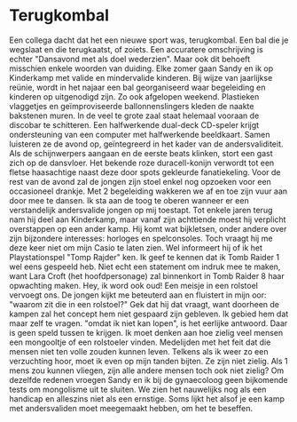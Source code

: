# Terugkombal

Een collega dacht dat het een nieuwe sport was, terugkombal. Een bal die je wegslaat en die terugkaatst, of zoiets. Een accuratere omschrijving is echter "Dansavond met als doel wederzien".
Maar ook dit behoeft misschien enkele woorden van duiding. Elke zomer gaan Sandy en ik op Kinderkamp met valide en mindervalide kinderen. Bij wijze van jaarlijkse reünie, wordt in het najaar een bal georganiseerd waar begeleiding en kinderen op uitgenodigd zijn. Zo ook afgelopen weekend.
Plastieken vlaggetjes en geïmproviseerde ballonnenslingers kleden de naakte bakstenen muren. In de veel te grote zaal staat helemaal vooraan de discobar te schitteren. Een halfwerkende dual-deck CD-speler krijgt ondersteuning van een computer met halfwerkende beeldkaart. Samen luisteren ze de avond op, geïntegreerd in het kader van de andersvaliditeit.
Als de schijnwerpers aangaan en de eerste beats klinken, stort een gast zich op de dansvloer. Het bekende roze duracell-konijn verwordt tot een fletse haasachtige naast deze door spots gekleurde fanatiekeling. Voor de rest van de avond zal de jongen zijn stoel enkel nog opzoeken voor een occasioneel drankje. Met 2 begeleiding wakkeren we af en toe zijn vuur aan door mee te dansen.
Ik sta aan de toog te oberen wanneer er een verstandelijk andersvalide jongen op mij toestapt. Tot enkele jaren terug nam hij deel aan Kinderkamp, maar vanaf zijn achttiende moest hij verplicht overstappen op een ander kamp. Hij komt wat bijkletsen, onder andere over zijn bijzondere interesses: horloges en spelconsoles. Toch vraagt hij me deze keer niet om mijn Casio te laten zien. Wel informeert hij of ik het Playstationspel "Tomp Rajder" ken. Ik geef te kennen dat ik Tomb Raider 1 wel eens gespeeld heb. Niet echt een statement om indruk mee te maken, want Lara Croft (het hoofdpersonage) zal binnenkort in Tomb Raider 8 haar opwachting maken. Hey, ik word ook oud!
Een meisje in een rolstoel vervoegt ons. De jongen kijkt me beteuterd aan en fluistert in mijn oor: "waarom zit die in een rolstoel?" Gek dat hij dat vraagt, want doorheen de kampen zal het concept hem niet gespaard zijn gebleven. Ik gebied hem dat maar zelf te vragen. "omdat ik niet kan lopen", is het eerlijke antwoord. Daar is geen speld tussen te krijgen.
Ik moet denken aan hoe zielig veel mensen een mongooltje of een rolstoeler vinden. Medelijden met het feit dat die mensen niet ten volle zouden kunnen leven. Telkens als ik weer zo een verzuchting hoor, moet ik even op mijn tanden bijten. Ze zijn niet zielig. Als 1 mens zou kunnen vliegen, zijn alle andere mensen toch ook niet zielig?
Om dezelfde redenen vroegen Sandy en ik bij de gynaecoloog geen bijkomende tests om mongolisme uit te sluiten. We zien het nauwelijks nog als een handicap en alleszins niet als een ernstige. Soms lijkt het alsof je een kamp met andersvaliden moet meegemaakt hebben, om het te beseffen.